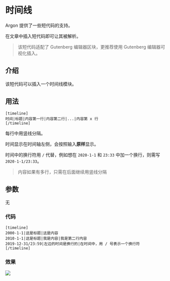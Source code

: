 # 时间线

Argon 提供了一些短代码的支持。

在文章中插入短代码即可让其被解析。

> 该短代码适配了 Gutenberg 编辑器区块，更推荐使用 Gutenberg 编辑器可视化插入。

## 介绍

该短代码可以插入一个时间线模块。

## 用法

```
[timeline]
时间|标题|内容第一行|内容第二行|...|内容第 x 行
[/timeline]
```

每行中用竖线分隔。

时间显示在时间轴左侧，会按照输入**原样**显示。

时间中的换行符用 `/` 代替，例如想在 `2020-1-1` 和 `23:33` 中加一个换行，则需写 `2020-1-1/23:33`。

>内容如果有多行，只需在后面继续用竖线分隔

## 参数

无

### 代码

```
[timeline]
2000-1-1|这是标题|这是内容
2010-1-1|这是标题|我是内容|我是第二行内容
2019-12-31/23:59|左边的时间是换行的|在时间中，用 / 号表示一个换行符
[/timeline]
```

### 效果

![](/_media/shortcode-timeline-example.png)

